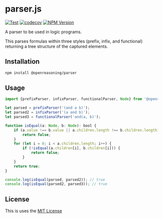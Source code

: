 parser.js
=========

[![Test](https://github.com/OpenReasoning/parser.js/workflows/Test/badge.svg?branch=master&event=push)](https://github.com/OpenReasoning/parser.js/actions?query=workflow%3ATest+branch%3Amaster+event%3Apush)
[![codecov](https://codecov.io/gh/OpenReasoning/parser.js/branch/master/graph/badge.svg)](https://codecov.io/gh/OpenReasoning/parser.js)
[![NPM Version](https://img.shields.io/npm/v/@openreasoning/parser.svg)](https://npmjs.com/package/@openreasoning/parser)

A parser to be used in logic programs.

This parses formulas within three styles (prefix, infix, and functional) returning
a tree structure of the captured elements.

Installation
------------
```bash
npm install @openreasoning/parser
```

Usage
-----
```typescript
import {prefixParser, infixParser, functionalParser, Node} from '@openreasoning/parser'

let parsed = prefixParser('(and a b)');
let parsed2 = infixParser('(a and b)');
let parsed3 = functionalParser('and(a, b)');

function isEqual(a: Node, b: Node): bool {
    if (a.value !== b.value || a.children.length !== b.children.length) {
        return false;
    }
    for (let i = 0; i < a.children.length; i++) {
        if (!isEqual(a.children[i], b.children[i])) {
            return false;
        }
    }
    return true;
}

console.log(isEqual(parsed, parsed2)); // true
console.log(isEqual(parsed2, parsed3)); // true
```

License
-------

This is uses the [MIT License](./LICENSE.md)

